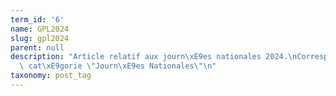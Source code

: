 ```yaml
---
term_id: '6'
name: GPL2024
slug: gpl2024
parent: null
description: "Article relatif aux journ\xE9es nationales 2024.\nCorrespond \xE0 la\
  \ cat\xE9gorie \"Journ\xE9es Nationales\"\n"
taxonomy: post_tag
---
```



